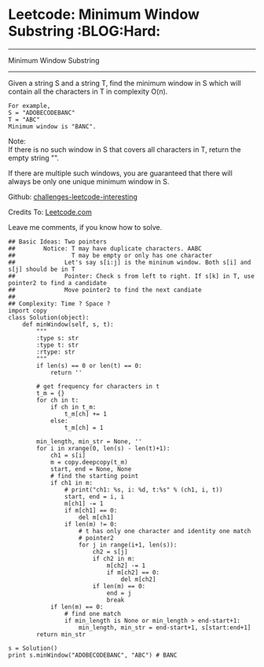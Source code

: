 # Leetcode: Minimum Window Substring     :BLOG:Hard:


---

Minimum Window Substring  

---

Given a string S and a string T, find the minimum window in S which will contain all the characters in T in complexity O(n).  

    For example,
    S = "ADOBECODEBANC"
    T = "ABC"
    Minimum window is "BANC".

Note:  
If there is no such window in S that covers all characters in T, return the empty string "".  

If there are multiple such windows, you are guaranteed that there will always be only one unique minimum window in S.  

Github: [challenges-leetcode-interesting](https://github.com/DennyZhang/challenges-leetcode-interesting/tree/master/minimum-window-substring)  

Credits To: [Leetcode.com](https://leetcode.com/problems/minimum-window-substring/description/)  

Leave me comments, if you know how to solve.  

    ## Basic Ideas: Two pointers
    ##        Notice: T may have duplicate characters. AABC
    ##                T may be empty or only has one character
    ##              Let's say s[i:j] is the mininum window. Both s[i] and s[j] should be in T
    ##              Pointer: Check s from left to right. If s[k] in T, use pointer2 to find a candidate
    ##              Move pointer2 to find the next candiate
    ##
    ## Complexity: Time ? Space ?
    import copy
    class Solution(object):
        def minWindow(self, s, t):
            """
            :type s: str
            :type t: str
            :rtype: str
            """
            if len(s) == 0 or len(t) == 0:
                return ''
    
            # get frequency for characters in t
            t_m = {}
            for ch in t:
                if ch in t_m:
                    t_m[ch] += 1
                else:
                    t_m[ch] = 1
    
            min_length, min_str = None, ''
            for i in xrange(0, len(s) - len(t)+1):
                ch1 = s[i]
                m = copy.deepcopy(t_m)
                start, end = None, None
                # find the starting point
                if ch1 in m:
                    # print("ch1: %s, i: %d, t:%s" % (ch1, i, t))
                    start, end = i, i
                    m[ch1] -= 1
                    if m[ch1] == 0:
                        del m[ch1]
                    if len(m) != 0:
                        # t has only one character and identity one match
                        # pointer2
                        for j in range(i+1, len(s)):
                            ch2 = s[j]
                            if ch2 in m:
                                m[ch2] -= 1
                                if m[ch2] == 0:
                                    del m[ch2]
                            if len(m) == 0:
                                end = j
                                break
                if len(m) == 0:
                    # find one match
                    if min_length is None or min_length > end-start+1:
                        min_length, min_str = end-start+1, s[start:end+1]
            return min_str
    
    s = Solution()
    print s.minWindow("ADOBECODEBANC", "ABC") # BANC